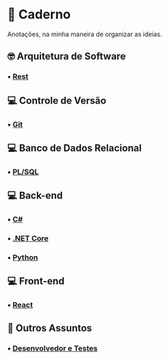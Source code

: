 # :notebook: Caderno

Anotações, na minha maneira de organizar as ideias.


## :nerd_face: Arquitetura de Software

### :black_small_square: [Rest](conceitos/arquitetura-software/rest/)

## :computer: Controle de Versão

### :black_small_square: [Git](git/)

## :computer: Banco de Dados Relacional

### :black_small_square: [PL/SQL](plsql/)

## :computer: Back-end

### :black_small_square: [C#](csharp/)

### :black_small_square: [.NET Core](dotnet/)

### :black_small_square: [Python](python/)

## :computer: Front-end

### :black_small_square: [React](react/)

## :thinking: Outros Assuntos

### :black_small_square: [Desenvolvedor e Testes](conceitos/desenvolvedor-teste/)
